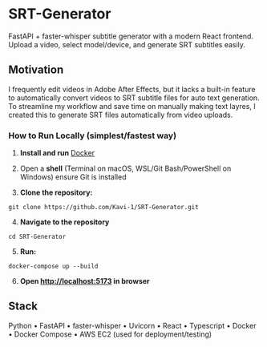# SRT-Generator
FastAPI + faster-whisper subtitle generator with a modern React frontend. Upload a video, select model/device, and generate SRT subtitles easily.

## Motivation
I frequently edit videos in Adobe After Effects, but it lacks a built-in feature to automatically 
convert videos to SRT subtitle files for auto text generation. To streamline my workflow and save time 
on manually making text layres, I created this to generate SRT files automatically from video uploads.

### How to Run Locally (simplest/fastest way)
1. **Install and run** [Docker](https://www.docker.com/products/docker-desktop/)

2. Open a **shell** (Terminal on macOS, WSL/Git Bash/PowerShell on Windows) ensure Git is installed
   
3. **Clone the repository:**
```
git clone https://github.com/Kavi-1/SRT-Generator.git
```

4. **Navigate to the repository**
```
cd SRT-Generator
```

5. **Run:**
```
docker-compose up --build
```

6. **Open [http://localhost:5173](http://localhost:5173) in browser**


## Stack
Python • FastAPI • faster-whisper • Uvicorn • React • Typescript • Docker • Docker Compose •  AWS EC2 (used for deployment/testing)
